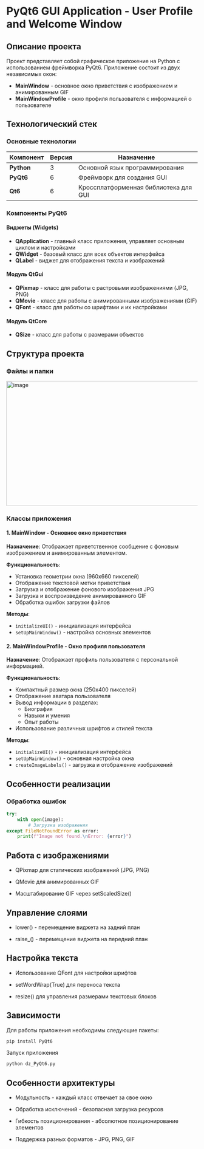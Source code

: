 # PyQt6 GUI Application - User Profile and Welcome Window

## Описание проекта

Проект представляет собой графическое приложение на Python с использованием фреймворка PyQt6. Приложение состоит из двух независимых окон:
- **MainWindow** - основное окно приветствия с изображением и анимированным GIF
- **MainWindowProfile** - окно профиля пользователя с информацией о пользователе

## Технологический стек

### Основные технологии

| Компонент | Версия | Назначение |
|-----------|---------|-------------|
| **Python** | 3 | Основной язык программирования |
| **PyQt6** | 6 | Фреймворк для создания GUI |
| **Qt6** | 6 | Кроссплатформенная библиотека для GUI |

### Компоненты PyQt6

#### Виджеты (Widgets)
- **QApplication** - главный класс приложения, управляет основным циклом и настройками
- **QWidget** - базовый класс для всех объектов интерфейса
- **QLabel** - виджет для отображения текста и изображений

#### Модуль QtGui
- **QPixmap** - класс для работы с растровыми изображениями (JPG, PNG)
- **QMovie** - класс для работы с анимированными изображениями (GIF)
- **QFont** - класс для работы со шрифтами и их настройками

#### Модуль QtCore
- **QSize** - класс для работы с размерами объектов

## Структура проекта

### Файлы и папки
<img width="744" height="329" alt="image" src="https://github.com/user-attachments/assets/34cd3e3c-dadf-49d3-ba34-4d7eaf81702e" />


### Классы приложения

#### 1. MainWindow - Основное окно приветствия

**Назначение**: Отображает приветственное сообщение с фоновым изображением и анимированным элементом.

**Функциональность**:
- Установка геометрии окна (960x660 пикселей)
- Отображение текстовой метки приветствия
- Загрузка и отображение фонового изображения JPG
- Загрузка и воспроизведение анимированного GIF
- Обработка ошибок загрузки файлов

**Методы**:
- `initializeUI()` - инициализация интерфейса
- `setUpMainWindow()` - настройка основных элементов

#### 2. MainWindowProfile - Окно профиля пользователя

**Назначение**: Отображает профиль пользователя с персональной информацией.

**Функциональность**:
- Компактный размер окна (250x400 пикселей)
- Отображение аватара пользователя
- Вывод информации в разделах:
  - Биография
  - Навыки и умения
  - Опыт работы
- Использование различных шрифтов и стилей текста

**Методы**:
- `initializeUI()` - инициализация интерфейса
- `setUpMainWindow()` - основная настройка окна
- `createImageLabels()` - загрузка и отображение изображений

## Особенности реализации

### Обработка ошибок
```python
try:
    with open(image):
        # Загрузка изображения
except FileNotFoundError as error:
    print(f"Image not found.\nError: {error}")
```
## Работа с изображениями
- QPixmap для статических изображений (JPG, PNG)

- QMovie для анимированных GIF

- Масштабирование GIF через setScaledSize()

## Управление слоями
- lower() - перемещение виджета на задний план

- raise_() - перемещение виджета на передний план

## Настройка текста
- Использование QFont для настройки шрифтов

- setWordWrap(True) для переноса текста

- resize() для управления размерами текстовых блоков

## Зависимости
Для работы приложения необходимы следующие пакеты:

```bash
pip install PyQt6
```
Запуск приложения
```bash
python dz_PyQt6.py
```
## Особенности архитектуры
- Модульность - каждый класс отвечает за свое окно

- Обработка исключений - безопасная загрузка ресурсов

- Гибкость позиционирования - абсолютное позиционирование элементов

- Поддержка разных форматов - JPG, PNG, GIF
